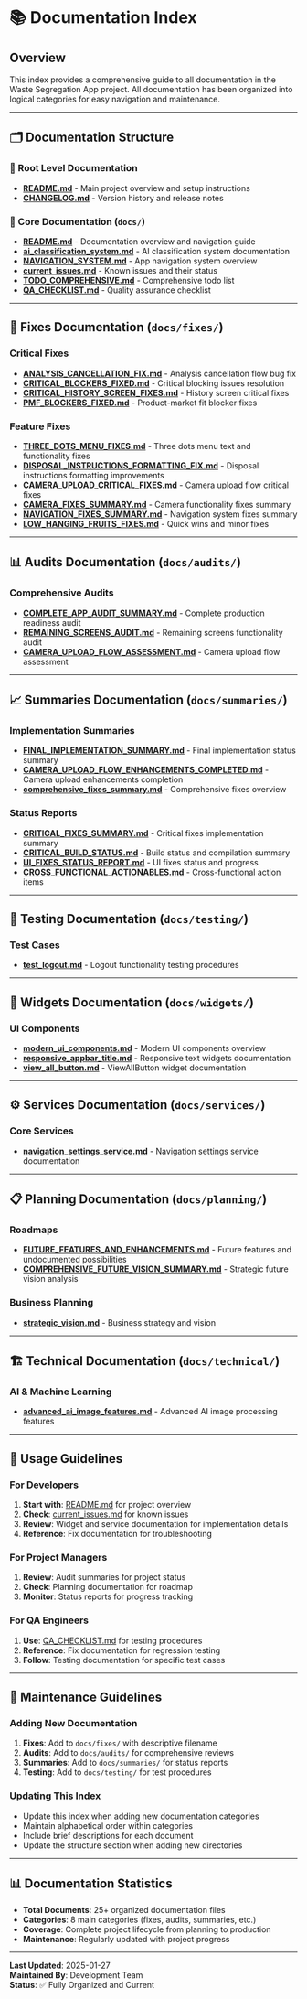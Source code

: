 # 📚 Documentation Index

## Overview

This index provides a comprehensive guide to all documentation in the Waste Segregation App project. All documentation has been organized into logical categories for easy navigation and maintenance.

---

## 🗂️ **Documentation Structure**

### **📁 Root Level Documentation**
- **[README.md](../README.md)** - Main project overview and setup instructions
- **[CHANGELOG.md](../CHANGELOG.md)** - Version history and release notes

### **📁 Core Documentation (`docs/`)**
- **[README.md](README.md)** - Documentation overview and navigation guide
- **[ai_classification_system.md](ai_classification_system.md)** - AI classification system documentation
- **[NAVIGATION_SYSTEM.md](NAVIGATION_SYSTEM.md)** - App navigation system overview
- **[current_issues.md](current_issues.md)** - Known issues and their status
- **[TODO_COMPREHENSIVE.md](TODO_COMPREHENSIVE.md)** - Comprehensive todo list
- **[QA_CHECKLIST.md](QA_CHECKLIST.md)** - Quality assurance checklist

---

## 🔧 **Fixes Documentation (`docs/fixes/`)**

### **Critical Fixes**
- **[ANALYSIS_CANCELLATION_FIX.md](fixes/ANALYSIS_CANCELLATION_FIX.md)** - Analysis cancellation flow bug fix
- **[CRITICAL_BLOCKERS_FIXED.md](fixes/CRITICAL_BLOCKERS_FIXED.md)** - Critical blocking issues resolution
- **[CRITICAL_HISTORY_SCREEN_FIXES.md](fixes/CRITICAL_HISTORY_SCREEN_FIXES.md)** - History screen critical fixes
- **[PMF_BLOCKERS_FIXED.md](fixes/PMF_BLOCKERS_FIXED.md)** - Product-market fit blocker fixes

### **Feature Fixes**
- **[THREE_DOTS_MENU_FIXES.md](fixes/THREE_DOTS_MENU_FIXES.md)** - Three dots menu text and functionality fixes
- **[DISPOSAL_INSTRUCTIONS_FORMATTING_FIX.md](fixes/DISPOSAL_INSTRUCTIONS_FORMATTING_FIX.md)** - Disposal instructions formatting improvements
- **[CAMERA_UPLOAD_CRITICAL_FIXES.md](fixes/CAMERA_UPLOAD_CRITICAL_FIXES.md)** - Camera upload flow critical fixes
- **[CAMERA_FIXES_SUMMARY.md](fixes/CAMERA_FIXES_SUMMARY.md)** - Camera functionality fixes summary
- **[NAVIGATION_FIXES_SUMMARY.md](fixes/NAVIGATION_FIXES_SUMMARY.md)** - Navigation system fixes summary
- **[LOW_HANGING_FRUITS_FIXES.md](fixes/LOW_HANGING_FRUITS_FIXES.md)** - Quick wins and minor fixes

---

## 📊 **Audits Documentation (`docs/audits/`)**

### **Comprehensive Audits**
- **[COMPLETE_APP_AUDIT_SUMMARY.md](audits/COMPLETE_APP_AUDIT_SUMMARY.md)** - Complete production readiness audit
- **[REMAINING_SCREENS_AUDIT.md](audits/REMAINING_SCREENS_AUDIT.md)** - Remaining screens functionality audit
- **[CAMERA_UPLOAD_FLOW_ASSESSMENT.md](audits/CAMERA_UPLOAD_FLOW_ASSESSMENT.md)** - Camera upload flow assessment

---

## 📈 **Summaries Documentation (`docs/summaries/`)**

### **Implementation Summaries**
- **[FINAL_IMPLEMENTATION_SUMMARY.md](summaries/FINAL_IMPLEMENTATION_SUMMARY.md)** - Final implementation status summary
- **[CAMERA_UPLOAD_FLOW_ENHANCEMENTS_COMPLETED.md](summaries/CAMERA_UPLOAD_FLOW_ENHANCEMENTS_COMPLETED.md)** - Camera upload enhancements completion
- **[comprehensive_fixes_summary.md](summaries/comprehensive_fixes_summary.md)** - Comprehensive fixes overview

### **Status Reports**
- **[CRITICAL_FIXES_SUMMARY.md](summaries/CRITICAL_FIXES_SUMMARY.md)** - Critical fixes implementation summary
- **[CRITICAL_BUILD_STATUS.md](summaries/CRITICAL_BUILD_STATUS.md)** - Build status and compilation summary
- **[UI_FIXES_STATUS_REPORT.md](summaries/UI_FIXES_STATUS_REPORT.md)** - UI fixes status and progress
- **[CROSS_FUNCTIONAL_ACTIONABLES.md](summaries/CROSS_FUNCTIONAL_ACTIONABLES.md)** - Cross-functional action items

---

## 🧪 **Testing Documentation (`docs/testing/`)**

### **Test Cases**
- **[test_logout.md](testing/test_logout.md)** - Logout functionality testing procedures

---

## 🎨 **Widgets Documentation (`docs/widgets/`)**

### **UI Components**
- **[modern_ui_components.md](widgets/modern_ui_components.md)** - Modern UI components overview
- **[responsive_appbar_title.md](widgets/responsive_appbar_title.md)** - Responsive text widgets documentation
- **[view_all_button.md](widgets/view_all_button.md)** - ViewAllButton widget documentation

---

## ⚙️ **Services Documentation (`docs/services/`)**

### **Core Services**
- **[navigation_settings_service.md](services/navigation_settings_service.md)** - Navigation settings service documentation

---

## 📋 **Planning Documentation (`docs/planning/`)**

### **Roadmaps**
- **[FUTURE_FEATURES_AND_ENHANCEMENTS.md](planning/roadmap/FUTURE_FEATURES_AND_ENHANCEMENTS.md)** - Future features and undocumented possibilities
- **[COMPREHENSIVE_FUTURE_VISION_SUMMARY.md](planning/COMPREHENSIVE_FUTURE_VISION_SUMMARY.md)** - Strategic future vision analysis

### **Business Planning**
- **[strategic_vision.md](planning/business/strategy/strategic_vision.md)** - Business strategy and vision

---

## 🏗️ **Technical Documentation (`docs/technical/`)**

### **AI & Machine Learning**
- **[advanced_ai_image_features.md](technical/ai/advanced_ai_image_features.md)** - Advanced AI image processing features

---

## 📖 **Usage Guidelines**

### **For Developers**
1. **Start with**: [README.md](README.md) for project overview
2. **Check**: [current_issues.md](current_issues.md) for known issues
3. **Review**: Widget and service documentation for implementation details
4. **Reference**: Fix documentation for troubleshooting

### **For Project Managers**
1. **Review**: Audit summaries for project status
2. **Check**: Planning documentation for roadmap
3. **Monitor**: Status reports for progress tracking

### **For QA Engineers**
1. **Use**: [QA_CHECKLIST.md](QA_CHECKLIST.md) for testing procedures
2. **Reference**: Fix documentation for regression testing
3. **Follow**: Testing documentation for specific test cases

---

## 🔄 **Maintenance Guidelines**

### **Adding New Documentation**
1. **Fixes**: Add to `docs/fixes/` with descriptive filename
2. **Audits**: Add to `docs/audits/` for comprehensive reviews
3. **Summaries**: Add to `docs/summaries/` for status reports
4. **Testing**: Add to `docs/testing/` for test procedures

### **Updating This Index**
- Update this index when adding new documentation categories
- Maintain alphabetical order within categories
- Include brief descriptions for each document
- Update the structure section when adding new directories

---

## 📊 **Documentation Statistics**

- **Total Documents**: 25+ organized documentation files
- **Categories**: 8 main categories (fixes, audits, summaries, etc.)
- **Coverage**: Complete project lifecycle from planning to production
- **Maintenance**: Regularly updated with project progress

---

**Last Updated**: 2025-01-27  
**Maintained By**: Development Team  
**Status**: ✅ Fully Organized and Current 